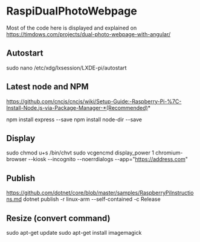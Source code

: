 # RaspiDualPhotoWebpage

Most of the code here is displayed and explained on https://timdows.com/projects/dual-photo-webpage-with-angular/


## Autostart
sudo nano /etc/xdg/lxsession/LXDE-pi/autostart

## Latest node and NPM
https://github.com/cncjs/cncjs/wiki/Setup-Guide:-Raspberry-Pi-%7C-Install-Node.js-via-Package-Manager-*(Recommended)*

npm install express --save
npm install node-dir --save

## Display
sudo chmod u+s /bin/chvt
sudo vcgencmd display_power 1
chromium-browser --kiosk --incognito --noerrdialogs --app="https://address.com"

## Publish
https://github.com/dotnet/core/blob/master/samples/RaspberryPiInstructions.md
dotnet publish -r linux-arm --self-contained -c Release

## Resize (convert command)
sudo apt-get update
sudo apt-get install imagemagick
